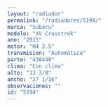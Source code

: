 ```yaml
---
layout: "radiador"
permalink: "/radiadores/5194/"
marca: "Subaru"
modelo: "XV Crosstrek"
ano: "2015"
motor: "H4 2.5"
transmision: "Automática"
parte: "438448"
clima: "Con clima"
alto: "13 3/8"
ancho: "27 1/16"
observaciones: ""
id: "5194"
---
```


